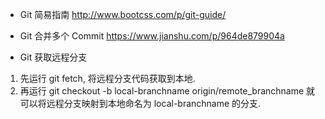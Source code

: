* Git 简易指南
http://www.bootcss.com/p/git-guide/


* Git 合并多个 Commit
https://www.jianshu.com/p/964de879904a

* Git 获取远程分支
1. 先运行 git fetch, 将远程分支代码获取到本地.
2. 再运行 git checkout -b local-branchname origin/remote_branchname  就可以将远程分支映射到本地命名为 local-branchname 的分支.